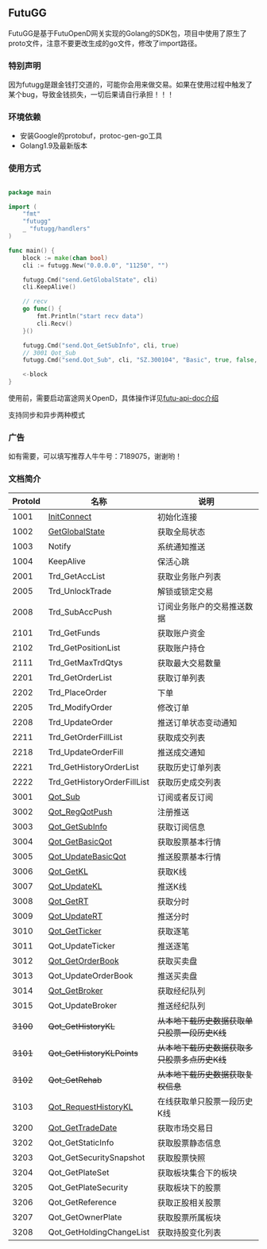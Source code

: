 ## FutuGG

FutuGG是基于FutuOpenD网关实现的Golang的SDK包，项目中使用了原生了proto文件，注意不要更改生成的go文件，修改了import路径。

### 特别声明

因为futugg是跟金钱打交道的，可能你会用来做交易。如果在使用过程中触发了某个bug，导致金钱损失，一切后果请自行承担！！！

### 环境依赖

* 安装Google的protobuf，protoc-gen-go工具
* Golang1.9及最新版本

### 使用方式

```go

package main

import (
    "fmt"
    "futugg"
    _ "futugg/handlers"
)

func main() {
    block := make(chan bool)
    cli := futugg.New("0.0.0.0", "11250", "")

    futugg.Cmd("send.GetGlobalState", cli)
    cli.KeepAlive()

    // recv
    go func() {
        fmt.Println("start recv data")
        cli.Recv()
    }()

    futugg.Cmd("send.Qot_GetSubInfo", cli, true)
    // 3001 Qot_Sub
    futugg.Cmd("send.Qot_Sub", cli, "SZ.300104", "Basic", true, false, "None", false)

    <-block
}

```


使用前，需要启动富途网关OpenD，具体操作详见[futu-api-doc介绍](https://futunnopen.github.io/futu-api-doc/intro/FutuOpenDGuide.html)

支持同步和异步两种模式


### 广告

如有需要，可以填写推荐人牛牛号：7189075，谢谢哟！

### 文档简介

ProtoId | 名称 | 说明
------- | ---- | ----------
1001    | [InitConnect](https://github.com/dyike/futugg/blob/master/doc/InitConnect.md)   |       初始化连接
1002    | [GetGlobalState](https://github.com/dyike/futugg/blob/master/doc/GetGlobalState.md)    |    获取全局状态
1003    | Notify    |    系统通知推送
1004    | KeepAlive    | 保活心跳
2001    | Trd_GetAccList    |    获取业务账户列表
2005    | Trd_UnlockTrade    |   解锁或锁定交易
2008    | Trd_SubAccPush    |    订阅业务账户的交易推送数据
2101    | Trd_GetFunds    |  获取账户资金
2102    | Trd_GetPositionList    |   获取账户持仓
2111    | Trd_GetMaxTrdQtys    | 获取最大交易数量
2201    | Trd_GetOrderList    |  获取订单列表
2202    | Trd_PlaceOrder    |    下单
2205    | Trd_ModifyOrder    |   修改订单
2208    | Trd_UpdateOrder    |   推送订单状态变动通知
2211    | Trd_GetOrderFillList    |  获取成交列表
2218    | Trd_UpdateOrderFill    |   推送成交通知
2221    | Trd_GetHistoryOrderList    |   获取历史订单列表
2222    | Trd_GetHistoryOrderFillList    |   获取历史成交列表
3001    | [Qot_Sub](https://github.com/dyike/futugg/blob/master/doc/Qot_Sub.md)      |   订阅或者反订阅
3002    | [Qot_RegQotPush](https://github.com/dyike/futugg/blob/master/doc/Qot_RegQotPush.md)    |    注册推送
3003    | [Qot_GetSubInfo](https://github.com/dyike/futugg/blob/master/doc/Qot_GetSubInfo.md)     |    获取订阅信息
3004    | [Qot_GetBasicQot](https://github.com/dyike/futugg/blob/master/doc/Qot_GetBasicQot.md)    |   获取股票基本行情
3005    | [Qot_UpdateBasicQot](https://github.com/dyike/futugg/blob/master/doc/Qot_UpdateBasicQot.md)      |    推送股票基本行情
3006    | [Qot_GetKL](https://github.com/dyike/futugg/blob/master/doc/Qot_GetKL.md)      | 获取K线
3007    | [Qot_UpdateKL](https://github.com/dyike/futugg/blob/master/doc/Qot_UpdateKL.md)     |  推送K线
3008    | [Qot_GetRT](https://github.com/dyike/futugg/blob/master/doc/Qot_GetRT.md)    | 获取分时
3009    | [Qot_UpdateRT](https://github.com/dyike/futugg/blob/master/doc/Qot_UpdateRT.md)    |  推送分时
3010    | [Qot_GetTicker](https://github.com/dyike/futugg/blob/master/doc/Qot_GetTicker.md)    | 获取逐笔
3011    | Qot_UpdateTicker    |  推送逐笔
3012    | [Qot_GetOrderBook](https://github.com/dyike/futugg/blob/master/doc/Qot_GetOrderBook.md)    |  获取买卖盘
3013    | Qot_UpdateOrderBook    |   推送买卖盘
3014    | [Qot_GetBroker](https://github.com/dyike/futugg/blob/master/doc/Qot_GetBroker.md)     | 获取经纪队列
3015    | Qot_UpdateBroker    |  推送经纪队列
~~3100~~| ~~Qot_GetHistoryKL~~|  ~~从本地下载历史数据获取单只股票一段历史K线~~
~~3101~~| ~~Qot_GetHistoryKLPoints~~|    ~~从本地下载历史数据获取多只股票多点历史K线~~
~~3102~~| ~~Qot_GetRehab~~    |  ~~从本地下载历史数据获取复权信息~~
3103    | [Qot_RequestHistoryKL](https://github.com/dyike/futugg/blob/master/doc/Qot_RequestHistoryKL.md)    |  在线获取单只股票一段历史K线
3200    | [Qot_GetTradeDate](https://github.com/dyike/futugg/blob/master/doc/Qot_GetTradeDate.md)    |  获取市场交易日
3202    | Qot_GetStaticInfo    | 获取股票静态信息
3203    | Qot_GetSecuritySnapshot    |   获取股票快照
3204    | Qot_GetPlateSet    |   获取板块集合下的板块
3205    | Qot_GetPlateSecurity    |  获取板块下的股票
3206    | Qot_GetReference    |  获取正股相关股票
3207    | Qot_GetOwnerPlate    | 获取股票所属板块
3208    | Qot_GetHoldingChangeList    |  获取持股变化列表













